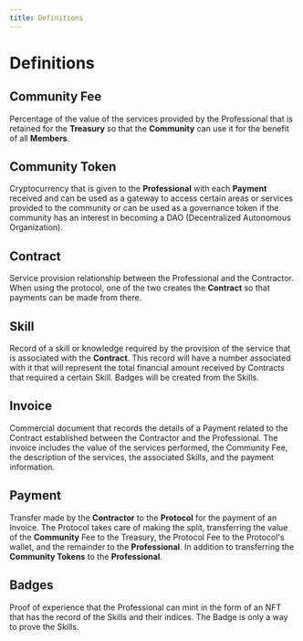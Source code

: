 ```yaml
---
title: Definitions
---
```


# Definitions

## Community Fee
Percentage of the value of the services provided by the Professional that is retained for the **Treasury** so that the **Community** can use it for the benefit of all **Members**.

## Community Token
Cryptocurrency that is given to the **Professional** with each **Payment** received and can be used as a gateway to access certain areas or services provided to the community or can be used as a governance token if the community has an interest in becoming a DAO (Decentralized Autonomous Organization).

## Contract
Service provision relationship between the Professional and the Contractor. When using the protocol, one of the two creates the **Contract** so that payments can be made from there.

## Skill
Record of a skill or knowledge required by the provision of the service that is associated with the **Contract**. This record will have a number associated with it that will represent the total financial amount received by Contracts that required a certain Skill. Badges will be created from the Skills.

## Invoice
Commercial document that records the details of a Payment related to the Contract established between the Contractor and the Professional. The invoice includes the value of the services performed, the Community Fee, the description of the services, the associated Skills, and the payment information.

## Payment
Transfer made by the **Contractor** to the **Protocol** for the payment of an Invoice. The Protocol takes care of making the split, transferring the value of the **Community** Fee to the Treasury, the Protocol Fee to the Protocol's wallet, and the remainder to the **Professional**. In addition to transferring the **Community Tokens** to the **Professional**.

## Badges
Proof of experience that the Professional can mint in the form of an NFT that has the record of the Skills and their indices. The Badge is only a way to prove the Skills.